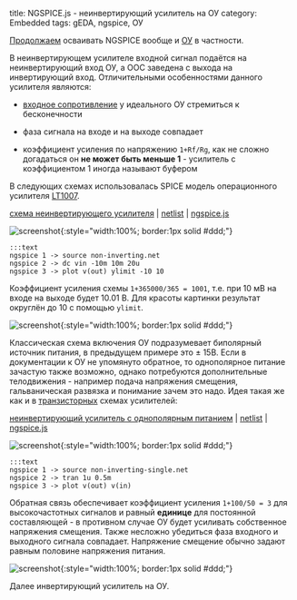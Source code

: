title: NGSPICE.js - неинвертирующий усилитель на ОУ
category: Embedded 
tags: gEDA, ngspice, ОУ

[Продолжаем]({filename}../2016-10-28-ngspice-introduction/2016-10-28-ngspice-introduction.md) осваивать NGSPICE вообще и [ОУ]({filename}../2016-11-18-op-amp-basics/2016-11-18-op-amp-basics.md) в частности.

В неинвертирующем усилителе входной сигнал подаётся на неинвертирующий вход ОУ, а ООС заведена с выхода на инвертирующий вход. Отличительными особенностями данного усилителя являются:

  - [входное сопротивление]({filename}../2016-11-04-input-output-impedance/2016-11-04-input-output-impedance.md) у идеального ОУ стремиться к бесконечности

  - фаза сигнала на входе и на выходе совпадает

  - коэффициент усиления по напряжению ```1+Rf/Rg```, как не сложно догадаться он **не может быть меньше 1** - усилитель с коэффициентом 1 иногда называют буфером


В следующих схемах использовалась SPICE модель операционного усилителя [LT1007]({attach}LT1007CS.txt).

[схема неинвертирующего усилителя]({attach}non-inverting.sch) | [netlist]({attach}non-inverting.net) | [ngspice.js](https://ngspice.js.org/?gist=afbeb59caf6deff2cfead830a50cfb59)

![screenshot]({attach}show-img-non-inverting.png){:style="width:100%; border:1px solid #ddd;"}

    :::text
    ngspice 1 -> source non-inverting.net
    ngspice 2 -> dc vin -10m 10m 20u
    ngspice 3 -> plot v(out) ylimit -10 10

Коэффициент усиления схемы ```1+365000/365 = 1001```, т.е. при 10 мВ на входе на выходе будет 10.01 В. Для красоты картинки результат округлён до 10 с помощью ```ylimit```.

![screenshot]({attach}non-inverting-canvas.png){:style="width:100%; border:1px solid #ddd;"}

Классическая схема включения ОУ подразумевает биполярный источник питания, в предыдущем примере это ± 15В. Если в документации к ОУ не упомянуто обратное, то однополярное питание зачастую также возможно, однако потребуются дополнительные телодвижения - например подача напряжения смещения, гальваническая развязка и понимание зачем это надо. Идея такая же  как и в [транзисторных]({filename}../2016-11-07-bipolar-common-emitter/2016-11-07-bipolar-common-emitter.md) схемах усилителей:

[неинвертирующий усилитель с однополярным питанием]({attach}non-inverting-single.sch) | [netlist]({attach}non-inverting-single.net) | [ngspice.js](https://ngspice.js.org/?gist=d07144c7716c6e14452bb449f8a4d129)

![screenshot]({attach}show-img-non-inverting-single.png){:style="width:100%; border:1px solid #ddd;"}

    :::text
    ngspice 1 -> source non-inverting-single.net
    ngspice 2 -> tran 1u 0.5m
    ngspice 3 -> plot v(out) v(in)

Обратная связь обеспечивает коэффициент усиления ```1+100/50 = 3``` для высокочастотных сигналов и равный **единице** для постоянной составляющей - в противном случае ОУ будет усиливать собственное напряжения смещения. Также несложно убедиться фаза входного и выходного сигнала совпадает. Напряжение смещение обычно задают равным половине напряжения питания.  

![screenshot]({attach}non-inverting-single-canvas.png){:style="width:100%; border:1px solid #ddd;"}

Далее инвертирующий усилитель на ОУ.